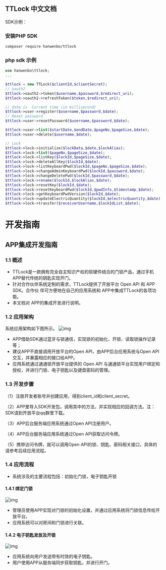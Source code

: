 ## TTLock 中文文档


SDK示例：

### 安装PHP SDK

``` bash
composer require hanwenbo/ttlock
```
### php sdk 示例
```php
use hanwenbo\ttlock;
...

$ttlock = new TTLock($clientId,$clientSecret);
// oauth2
$ttlock->oauth2->token($username,$password,$redirect_uri);
$ttlock->oauth2->refreshToken($token,$redirect_uri);

// date is  Current time (in millisecond)
$ttlock->user->register($username,$password,$date);
// Reset password
$ttlock->user->resetPassword($username,$password,$date);

$ttlock->user->list($startDate,$endDate,$pageNo,$pageSize,$date);
$ttlock->user->delete($username,$date);

// Lock
$ttlock->lock->initialize($lockData,$date,$lockAlias);
$ttlock->lock->list($pageNo,$pageSize,$date);
$ttlock->lock->listKey($lockId,$pageSize,$date);
$ttlock->lock->deleteAllKey($lockId,$date);
$ttlock->lock->listKeyboardPwd($lockId,$pageNo,$pageSize,$date);
$ttlock->lock->changeAdminKeyboardPwd($lockId,$password,$date);
$ttlock->lock->changeDeletePwd($lockId,$password,$date);
$ttlock->lock->rename($lockId,$lockAlias,$date);
$ttlock->lock->resetKey($lockId,$date);
$ttlock->lock->resetKeyboardPwd($lockId,$pwdInfo,$timestamp,$date);
$ttlock->lock->getKeyboardPwdVersion($lockId,$date);
$ttlock->lock->updateElectricQuantity($lockId,$electricQuantity,$date);
$ttlock->lock->transfer($receiverUsername,$lockIdList,$date);
```
# 开发指南
## APP集成开发指南
### 1.1 概述
- TTLock是一款拥有完全自主知识产权的软硬件结合的门锁产品，通过手机 APP替代传统的钥匙实现开门。 
- 针对合作伙伴系统定制的需求，TTLock提供了开放平台 Open API 和 APP SDK。合作伙 伴可方便地在自己的应用系统和 APP中集成TTLock的各项功能。 
- 本文档对 APP的集成开发进行说明。 

### 1.2 应用架构
系统应用架构如下图所示。 
![img](http://open.ttlock.com.cn/commons/images/open/architecture.gif)

- APP借助SDK通过蓝牙与锁通信，实现锁的初始化、开锁、读取锁操作记录等；
- 建议APP不直接调用开放平台的Open API，由APP后台应用系统与Open API交互，并暴露相应的接口给APP。
- 应用系统通过通通锁开放平台提供的 Open API 与通通锁平台实现用户绑定和授权，并进行门锁、电子钥匙以及键盘密码的管理。 
### 1.3 开发步骤
（1）注册开发者账号并创建应用，得到client_id和client_secret。

（2）APP里导入SDK开发包，调用其中的方法，并实现相应的回调方法。注：SDK请到开放平台qq群里下载。 

（3）APP后台服务端应用系统通过Open API注册用户。
 
（4）APP后台服务端应用系统通过Open API获取访问令牌。
 
（5）携带访问令牌，就可以调用Open API的锁、钥匙、密码相关接口，具体的请参考后续应用流程。

### 1.4 应用流程
- 系统涉及的主要流程包括：初始化门锁，电子钥匙开锁
#### 1.4.1 绑定门锁
![img](http://open.ttlock.com.cn/commons/images/open/binddingAdmin.jpg)
- 管理员使用APP实现对门锁的初始化设置，并通过应用系统将门锁信息传给开放平台。
- 应用系统可以对房间和门锁进行关联。
#### 1.4.2 电子钥匙发放及开锁
![img](http://open.ttlock.com.cn/commons/images/open/keyUnlock.jpg)
- 应用系统向用户发送带有时效的电子钥匙。
- 用户使用APP从服务端同步获取钥匙，并进行开门。



